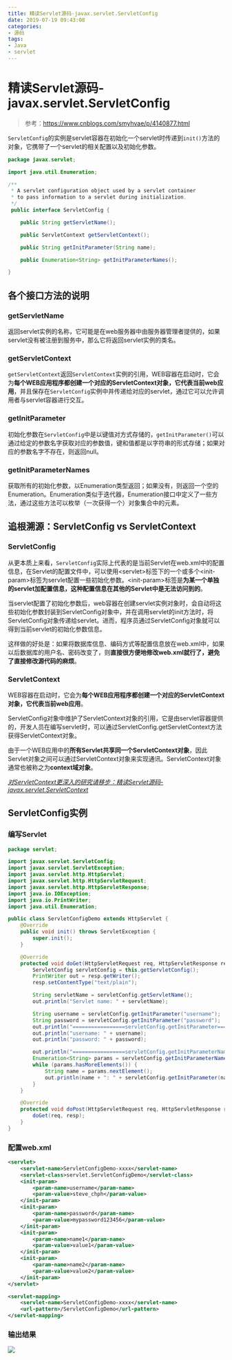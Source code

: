 ```yaml
---
title: 精读Servlet源码-javax.servlet.ServletConfig
date: 2019-07-19 09:43:08
categories:
- 源码
tags:
- Java
- servlet
---
```


# 精读Servlet源码-javax.servlet.ServletConfig

> 参考：https://www.cnblogs.com/smyhvae/p/4140877.html

`ServletConfig`的实例是servlet容器在初始化一个servlet时传递到`init()`方法的对象，它携带了一个servlet的相关配置以及初始化参数。

```java
package javax.servlet;

import java.util.Enumeration;

/**
 * A servlet configuration object used by a servlet container
 * to pass information to a servlet during initialization. 
 */
 public interface ServletConfig {

    public String getServletName();

    public ServletContext getServletContext();

    public String getInitParameter(String name);

    public Enumeration<String> getInitParameterNames();

}

```

## 各个接口方法的说明

### getServletName

返回servlet实例的名称，它可能是在web服务器中由服务器管理者提供的，如果servlet没有被注册到服务中，那么它将返回servlet实例的类名。

### getServletContext

`getServletContext`返回`ServletContext`实例的引用，WEB容器在启动时，它会为**每个WEB应用程序都创建一个对应的ServletContext对象，它代表当前web应用**，并且保存在`ServletConfig`实例中并传递给对应的servlet，通过它可以允许调用者与servlet容器进行交互。

### getInitParameter

初始化参数在`ServletConfig`中是以键值对方式存储的，`getInitParameter()`可以通过给定的参数名字获取对应的参数值，键和值都是以字符串的形式存储；如果对应的参数名字不存在，则返回null。

### getInitParameterNames

获取所有的初始化参数，以Enumeration类型返回；如果没有，则返回一个空的Enumeration。Enumeration类似于迭代器，Enumeration接口中定义了一些方法，通过这些方法可以枚举（一次获得一个）对象集合中的元素。

## 追根溯源：ServletConfig vs ServletContext

### ServletConfig

从更本质上来看，`ServletConfig`实际上代表的是当前Servlet在web.xml中的配置信息，在Servlet的配置文件中，可以使用\<servlet>标签下的一个或多个\<init-param>标签为servlet配置一些初始化参数。\<init-param>标签是**为某一个单独的servlet加配置信息，这种配置信息在其他的Servlet中是无法访问到的**。

当servlet配置了初始化参数后，web容器在创建servlet实例对象时，会自动将这些初始化参数封装到ServletConfig对象中，并在调用servlet的init方法时，将ServletConfig对象传递给servlet。进而，程序员通过ServletConfig对象就可以得到当前servlet的初始化参数信息。

这样做的好处是：如果将数据库信息、编码方式等配置信息放在web.xml中，如果以后数据库的用户名、密码改变了，则**直接很方便地修改web.xml就行了，避免了直接修改源代码的麻烦**。

### ServletContext

WEB容器在启动时，它会为**每个WEB应用程序都创建一个对应的ServletContext对象，它代表当前web应用**。

ServletConfig对象中维护了ServletContext对象的引用，它是由servlet容器提供的，开发人员在编写servlet时，可以通过ServletConfig.getServletContext方法获得ServletContext对象。

由于一个WEB应用中的**所有Servlet共享同一个ServletContext对象**，因此Servlet对象之间可以通过ServletContext对象来实现通讯。ServletContext对象通常也被称之为**context域对象**。

<u>*对ServletContext更深入的研究请移步：精读Servlet源码-javax.servlet.ServletContext*</u>

## ServletConfig实例

### 编写Servlet

```java
package servlet;

import javax.servlet.ServletConfig;
import javax.servlet.ServletException;
import javax.servlet.http.HttpServlet;
import javax.servlet.http.HttpServletRequest;
import javax.servlet.http.HttpServletResponse;
import java.io.IOException;
import java.io.PrintWriter;
import java.util.Enumeration;

public class ServletConfigDemo extends HttpServlet {
    @Override
    public void init() throws ServletException {
        super.init();
    }

    @Override
    protected void doGet(HttpServletRequest req, HttpServletResponse resp) throws ServletException, IOException {
        ServletConfig servletConfig = this.getServletConfig();
        PrintWriter out = resp.getWriter();
        resp.setContentType("text/plain");

        String servletName = servletConfig.getServletName();
        out.println("Servlet name: " + servletName);

        String username = servletConfig.getInitParameter("username");
        String password = servletConfig.getInitParameter("password");
        out.println("=================servletConfig.getInitParameter================");
        out.println("username: " + username);
        out.println("password: " + password);

        out.println("=================servletConfig.getInitParameterNames================");
        Enumeration<String> params = servletConfig.getInitParameterNames();
        while (params.hasMoreElements()) {
            String name = params.nextElement();
            out.println(name + ": " + servletConfig.getInitParameter(name));
        }
    }

    @Override
    protected void doPost(HttpServletRequest req, HttpServletResponse resp) throws ServletException, IOException {
        doGet(req, resp);
    }
}
```

### 配置web.xml

```xml
<servlet>
    <servlet-name>ServletConfigDemo-xxxx</servlet-name>
    <servlet-class>servlet.ServletConfigDemo</servlet-class>
    <init-param>
        <param-name>username</param-name>
        <param-value>steve_chph</param-value>
    </init-param>
    <init-param>
        <param-name>password</param-name>
        <param-value>mypassword123456</param-value>
    </init-param>
    <init-param>
        <param-name>name1</param-name>
        <param-value>value1</param-value>
	</init-param>
	<init-param>
        <param-name>name2</param-name>
        <param-value>value2</param-value>
	</init-param>
</servlet>

<servlet-mapping>
    <servlet-name>ServletConfigDemo-xxxx</servlet-name>
    <url-pattern>/ServletConfigDemo</url-pattern>
</servlet-mapping>

```

### 输出结果

![](https://i.loli.net/2019/07/19/5d312f57b095347163.png)